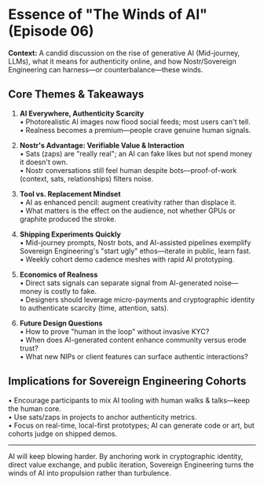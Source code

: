 # Essence of "The Winds of AI" (Episode 06)

**Context:** A candid discussion on the rise of generative AI (Mid-journey, LLMs), what it means for authenticity online, and how Nostr/Sovereign Engineering can harness—or counterbalance—these winds.

## Core Themes & Takeaways

1. **AI Everywhere, Authenticity Scarcity**  
   • Photorealistic AI images now flood social feeds; most users can't tell.  
   • Realness becomes a premium—people crave genuine human signals.

2. **Nostr's Advantage: Verifiable Value & Interaction**  
   • Sats (zaps) are "really real"; an AI can fake likes but not spend money it doesn't own.  
   • Nostr conversations still feel human despite bots—proof-of-work (context, sats, relationships) filters noise.

3. **Tool vs. Replacement Mindset**  
   • AI as enhanced pencil: augment creativity rather than displace it.  
   • What matters is the effect on the audience, not whether GPUs or graphite produced the stroke.

4. **Shipping Experiments Quickly**  
   • Mid-journey prompts, Nostr bots, and AI-assisted pipelines exemplify Sovereign Engineering's "start ugly" ethos—iterate in public, learn fast.  
   • Weekly cohort demo cadence meshes with rapid AI prototyping.

5. **Economics of Realness**  
   • Direct sats signals can separate signal from AI-generated noise—money is costly to fake.  
   • Designers should leverage micro-payments and cryptographic identity to authenticate scarcity (time, attention, sats).

6. **Future Design Questions**  
   • How to prove "human in the loop" without invasive KYC?  
   • When does AI-generated content enhance community versus erode trust?  
   • What new NIPs or client features can surface authentic interactions?

## Implications for Sovereign Engineering Cohorts

• Encourage participants to mix AI tooling with human walks & talks—keep the human core.  
• Use sats/zaps in projects to anchor authenticity metrics.  
• Focus on real-time, local-first prototypes; AI can generate code or art, but cohorts judge on shipped demos.

---

AI will keep blowing harder. By anchoring work in cryptographic identity, direct value exchange, and public iteration, Sovereign Engineering turns the winds of AI into propulsion rather than turbulence.
